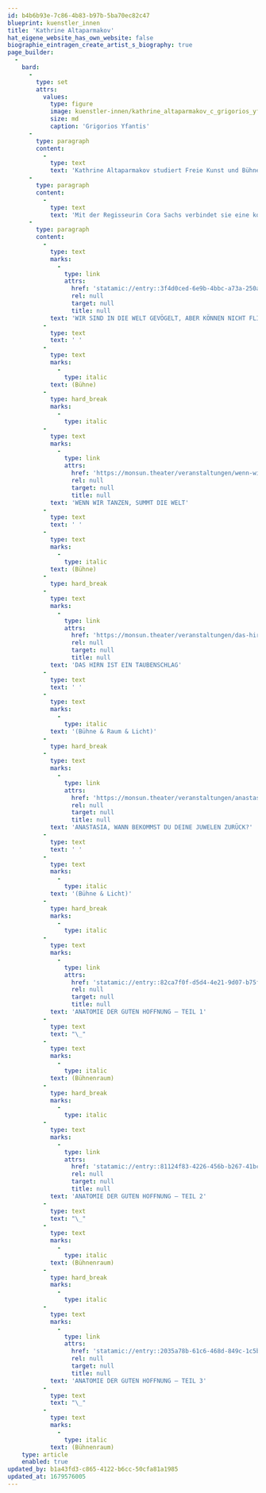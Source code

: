 ```yaml
---
id: b4b6b93e-7c86-4b83-b97b-5ba70ec82c47
blueprint: kuenstler_innen
title: 'Kathrine Altaparmakov'
hat_eigene_website_has_own_website: false
biographie_eintragen_create_artist_s_biography: true
page_builder:
  -
    bard:
      -
        type: set
        attrs:
          values:
            type: figure
            image: kuenstler-innen/kathrine_altaparmakov_c_grigorios_yfantis.jpg
            size: md
            caption: 'Grigorios Yfantis'
      -
        type: paragraph
        content:
          -
            type: text
            text: 'Kathrine Altaparmakov studiert Freie Kunst und Bühnenraum an der Hochschule für Bildende Künste in Hamburg sowie Szenografie an der Danish National School of Performing Arts in Kopenhagen. Nach dem Diplom arbeitet sie am Thalia Theater, am Deutschen Schauspielhaus Hamburg und am Theater Bremen als Bühnen- und Kostümbildassistentin u.a. mit Florian Lösche, Stéphane Laimé, Alex Eales, Duri Bischoff, Ene-Liis Semper und Peter Baur. Währenddessen entwickelt sie eigene Arbeiten und Raumkonzepte. Als freischaffende Bühnen- und Kostümbildnerin ist sie sowohl im Stadt- und Staatstheater als auch in der Freien Szene tätig. Projekte führen sie u.a. an das Junge Schauspielhaus Düsseldorf, monsun.theater Hamburg, Theater Münster, Junges Schauspielhaus Bochum, Theater Konstanz oder Staatstheater Hannover. Beim Theater der Welt 2017 ist sie als künstlerische Mitarbeiterin des Ausstattungsduos ''Georg & Paul'' (Eva-Maria Henschkowski und Lolita Hindenberg) für die Gestaltung des Zentrums „Haven“ im Hamburger Baakenhafen verantwortlich, und für das Hauptsache Frei Festival entwirft sie ein mobiles Festivalzentrum. '
      -
        type: paragraph
        content:
          -
            type: text
            text: 'Mit der Regisseurin Cora Sachs verbindet sie eine kontinuierliche Zusammenarbeit. Die Inszenierung „Wenn wir tanzen, summt die Welt“ (Regie: Cora Sachs, monsun theater) wird 2018 mit dem Hamburger Theaterpreis Rolf Mares in der Kategorie »Herausragende Inszenierung« ausgezeichnet.'
      -
        type: paragraph
        content:
          -
            type: text
            marks:
              -
                type: link
                attrs:
                  href: 'statamic://entry::3f4d0ced-6e9b-4bbc-a73a-250a7e3fddcb'
                  rel: null
                  target: null
                  title: null
            text: 'WIR SIND IN DIE WELT GEVÖGELT, ABER KÖNNEN NICHT FLIEGEN - Teil II'
          -
            type: text
            text: ' '
          -
            type: text
            marks:
              -
                type: italic
            text: (Bühne)
          -
            type: hard_break
            marks:
              -
                type: italic
          -
            type: text
            marks:
              -
                type: link
                attrs:
                  href: 'https://monsun.theater/veranstaltungen/wenn-wir-tanzen-summt-die-welt'
                  rel: null
                  target: null
                  title: null
            text: 'WENN WIR TANZEN, SUMMT DIE WELT'
          -
            type: text
            text: ' '
          -
            type: text
            marks:
              -
                type: italic
            text: (Bühne)
          -
            type: hard_break
          -
            type: text
            marks:
              -
                type: link
                attrs:
                  href: 'https://monsun.theater/veranstaltungen/das-hirn-ist-ein-taubenschlag'
                  rel: null
                  target: null
                  title: null
            text: 'DAS HIRN IST EIN TAUBENSCHLAG'
          -
            type: text
            text: ' '
          -
            type: text
            marks:
              -
                type: italic
            text: '(Bühne & Raum & Licht)'
          -
            type: hard_break
          -
            type: text
            marks:
              -
                type: link
                attrs:
                  href: 'https://monsun.theater/veranstaltungen/anastasia'
                  rel: null
                  target: null
                  title: null
            text: 'ANASTASIA, WANN BEKOMMST DU DEINE JUWELEN ZURÜCK?'
          -
            type: text
            text: ' '
          -
            type: text
            marks:
              -
                type: italic
            text: '(Bühne & Licht)'
          -
            type: hard_break
            marks:
              -
                type: italic
          -
            type: text
            marks:
              -
                type: link
                attrs:
                  href: 'statamic://entry::82ca7f0f-d5d4-4e21-9d07-b75f6e1b930b'
                  rel: null
                  target: null
                  title: null
            text: 'ANATOMIE DER GUTEN HOFFNUNG – TEIL 1'
          -
            type: text
            text: "\_"
          -
            type: text
            marks:
              -
                type: italic
            text: (Bühnenraum)
          -
            type: hard_break
            marks:
              -
                type: italic
          -
            type: text
            marks:
              -
                type: link
                attrs:
                  href: 'statamic://entry::81124f83-4226-456b-b267-41bc526ecfef'
                  rel: null
                  target: null
                  title: null
            text: 'ANATOMIE DER GUTEN HOFFNUNG – TEIL 2'
          -
            type: text
            text: "\_"
          -
            type: text
            marks:
              -
                type: italic
            text: (Bühnenraum)
          -
            type: hard_break
            marks:
              -
                type: italic
          -
            type: text
            marks:
              -
                type: link
                attrs:
                  href: 'statamic://entry::2035a78b-61c6-468d-849c-1c5ba02e092b'
                  rel: null
                  target: null
                  title: null
            text: 'ANATOMIE DER GUTEN HOFFNUNG – TEIL 3'
          -
            type: text
            text: "\_"
          -
            type: text
            marks:
              -
                type: italic
            text: (Bühnenraum)
    type: article
    enabled: true
updated_by: b1a43fd3-c865-4122-b6cc-50cfa81a1985
updated_at: 1679576005
---
```

